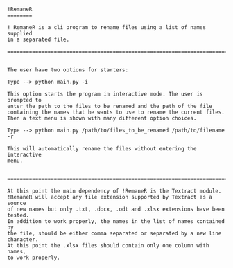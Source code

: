 
    !RemaneR
    ========

    ! RemaneR is a cli program to rename files using a list of names supplied
    in a separated file.

    =========================================================================


    The user have two options for starters:

    Type --> python main.py -i 

    This option starts the program in interactive mode. The user is prompted to
    enter the path to the files to be renamed and the path of the file 
    containing the names that he wants to use to rename the current files.
    Then a text menu is shown with many different option choices.
    
    Type --> python main.py /path/to/files_to_be_renamed /path/to/filename -r

    This will automatically rename the files without entering the interactive
    menu.


    =========================================================================

    At this point the main dependency of !RemaneR is the Textract module.
    !RemaneR will accept any file extension supported by Textract as a source
    of new names but only .txt, .docx, .odt and .xlsx extensions have been 
    tested. 
    In addition to work properly, the names in the list of names contained by
    the file, should be either comma separated or separated by a new line 
    character.
    At this point the .xlsx files should contain only one column with names,
    to work properly.


